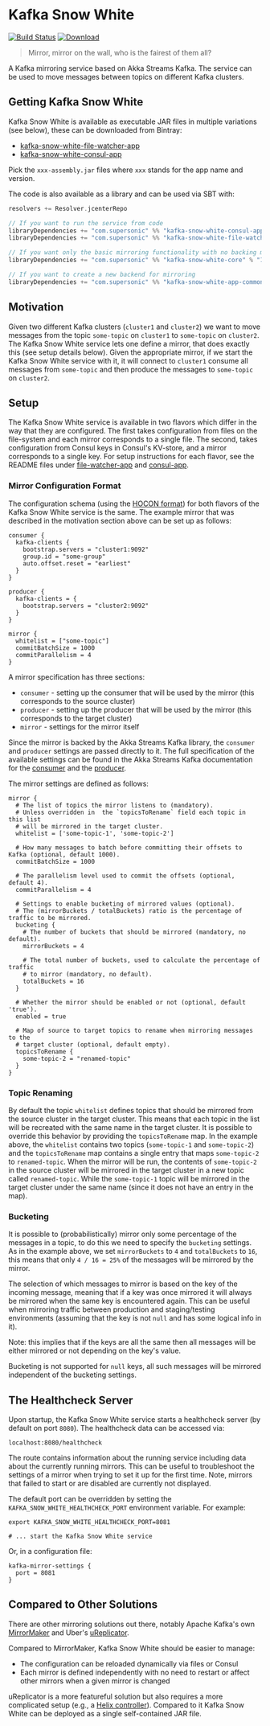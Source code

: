 # Kafka Snow White

[![Build Status](https://travis-ci.org/SupersonicAds/kafka-snow-white.svg?branch=master)](https://travis-ci.org/SupersonicAds/kafka-snow-white) [![Download](https://api.bintray.com/packages/ironsonic/maven/kafka-snow-white/images/download.svg) ](https://bintray.com/ironsonic/maven/kafka-snow-white/_latestVersion)

> Mirror, mirror on the wall, who is the fairest of them all?

A Kafka mirroring service based on Akka Streams Kafka. The service can be used to move messages between topics on different Kafka clusters.

## Getting Kafka Snow White

Kafka Snow White is available as executable JAR files in multiple variations (see below), these can be downloaded from Bintray:
- [kafka-snow-white-file-watcher-app](https://bintray.com/ironsonic/maven/kafka-snow-white-file-watcher-app)
- [kafka-snow-white-consul-app](https://bintray.com/ironsonic/maven/kafka-snow-white-consul-app)

Pick the `xxx-assembly.jar` files where `xxx` stands for the app name and version.

The code is also available as a library and can be used via SBT with:
```scala
resolvers += Resolver.jcenterRepo

// If you want to run the service from code
libraryDependencies += "com.supersonic" %% "kafka-snow-white-consul-app" % "1.1.0"
libraryDependencies += "com.supersonic" %% "kafka-snow-white-file-watcher" % "1.1.0"

// If you want only the basic mirroring functionality with no backing mechanism
libraryDependencies += "com.supersonic" %% "kafka-snow-white-core" % "1.1.0"

// If you want to create a new backend for mirroring
libraryDependencies += "com.supersonic" %% "kafka-snow-white-app-common" % "1.1.0" 
```

## Motivation
Given two different Kafka clusters (`cluster1` and `cluster2`) we want to move messages from the topic `some-topic` on `cluster1` to `some-topic` on `cluster2`.
The Kafka Snow White service lets one define a mirror, that does exactly this (see setup details below). Given the appropriate mirror, if we start the Kafka Snow White service with it, it will connect to `cluster1` consume all messages from `some-topic` and then produce the messages to `some-topic` on `cluster2`.

## Setup

The Kafka Snow White service is available in two flavors which differ in the way that they are configured.
The first takes configuration from files on the file-system and each mirror corresponds to a single file. The second, takes configuration from Consul keys in Consul's KV-store, and a mirror corresponds to a single key.
For setup instructions for each flavor, see the README files under [file-watcher-app](file-watcher-app/README.md) and [consul-app](consul-app/README.md).

### Mirror Configuration Format

The configuration schema (using the [HOCON format](https://github.com/lightbend/config/blob/master/HOCON.md)) for both flavors of the Kafka Snow White service is the same. The example mirror that was described in the motivation section above can be set up as follows:
```
consumer {
  kafka-clients {
    bootstrap.servers = "cluster1:9092"
    group.id = "some-group"
    auto.offset.reset = "earliest"
  }
}

producer {
  kafka-clients = {
    bootstrap.servers = "cluster2:9092"
  }
}

mirror {
  whitelist = ["some-topic"]
  commitBatchSize = 1000
  commitParallelism = 4
}
```

A mirror specification has three sections:
- `consumer` - setting up the consumer that will be used by the mirror (this corresponds to the source cluster)
- `producer` - setting up the producer that will be used by the mirror (this corresponds to the target cluster)
- `mirror` - settings for the mirror itself

Since the mirror is backed by the Akka Streams Kafka library, the `consumer` and `producer` settings are passed directly to it. The full specification of the available settings can be found in the Akka Streams Kafka documentation for the [consumer](https://doc.akka.io/docs/akka-stream-kafka/current/consumer.html#settings) and the [producer](https://doc.akka.io/docs/akka-stream-kafka/current/producer.html#settings).

The mirror settings are defined as follows:
```
mirror {
  # The list of topics the mirror listens to (mandatory). 
  # Unless overridden in  the `topicsToRename` field each topic in this list 
  # will be mirrored in the target cluster.
  whitelist = ['some-topic-1', 'some-topic-2']
  
  # How many messages to batch before committing their offsets to Kafka (optional, default 1000).
  commitBatchSize = 1000
  
  # The parallelism level used to commit the offsets (optional, default 4).
  commitParallelism = 4
  
  # Settings to enable bucketing of mirrored values (optional).
  # The (mirrorBuckets / totalBuckets) ratio is the percentage of traffic to be mirrored.
  bucketing {
    # The number of buckets that should be mirrored (mandatory, no default).
    mirrorBuckets = 4
    
    # The total number of buckets, used to calculate the percentage of traffic
    # to mirror (mandatory, no default).
    totalBuckets = 16
  }
  
  # Whether the mirror should be enabled or not (optional, default 'true').
  enabled = true
  
  # Map of source to target topics to rename when mirroring messages to the 
  # target cluster (optional, default empty).
  topicsToRename {
    some-topic-2 = "renamed-topic"
  }
}
```

### Topic Renaming
By default the topic `whitelist` defines topics that should be mirrored from the source cluster in the target cluster. This means that each topic in the list will be recreated with the same name in the target cluster. It is possible to override this behavior by providing the `topicsToRename` map. In the example above, the `whitelist` contains two topics (`some-topic-1` and `some-topic-2`) and the `topicsToRename` map contains a single entry that maps `some-topic-2` to `renamed-topic`. When the mirror will be run, the contents of `some-topic-2` in the source cluster will be mirrored in the target cluster in a new topic called `renamed-topic`. While the `some-topic-1` topic will be mirrored in the target cluster under the same name (since it does not have an entry in the map).

### Bucketing

It is possible to (probabilistically) mirror only some percentage of the messages in a topic, to do this we need to specify the `bucketing` settings. As in the example above, we set `mirrorBuckets` to `4` and `totalBuckets` to `16`, this means that only `4 / 16 = 25%` of the messages will be mirrored by the mirror.

The selection of which messages to mirror is based on the key of the incoming message, meaning that if a key was once mirrored it will always be mirrored when the same key is encountered again. This can be useful when mirroring traffic between production and staging/testing environments (assuming that the key is not `null` and has some logical info in it).

Note: this implies that if the keys are all the same then all messages will be either mirrored or not depending on the key's value.

Bucketing is not supported for `null` keys, all such messages will be mirrored independent of the bucketing settings.

## The Healthcheck Server

Upon startup, the Kafka Snow White service starts a healthcheck server (by default on port `8080`). The healthcheck data can be accessed via: 
```
localhost:8080/healthcheck
``` 

The route contains information about the running service including data about the currently running mirrors. This can be useful to troubleshoot the settings of a mirror when trying to set it up for the first time. Note, mirrors that failed to start or are disabled are currently not displayed.

The default port can be overridden by setting the `KAFKA_SNOW_WHITE_HEALTHCHECK_PORT` environment variable. For example:
```
export KAFKA_SNOW_WHITE_HEALTHCHECK_PORT=8081

# ... start the Kafka Snow White service
```
Or, in a configuration file:
```
kafka-mirror-settings {
  port = 8081
}
```

## Compared to Other Solutions

There are other mirroring solutions out there, notably Apache Kafka's own [MirrorMaker](https://cwiki.apache.org/confluence/pages/viewpage.action?pageId=27846330) and Uber's [uReplicator](https://github.com/uber/uReplicator).

Compared to MirrorMaker, Kafka Snow White should be easier to manage:
- The configuration can be reloaded dynamically via files or Consul
- Each mirror is defined independently with no need to restart or affect other mirrors when a given mirror is changed

uReplicator is a more featureful solution but also requires a more complicated setup (e.g., a [Helix controller](http://helix.apache.org/)). Compared to it Kafka Snow White can be deployed as a single self-contained JAR file.
